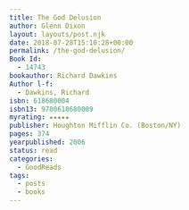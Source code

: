 ```yaml
---
title: The God Delusion
author: Glenn Dixon
layout: layouts/post.njk
date: 2018-07-28T15:10:28+00:00
permalink: /the-god-delusion/
Book Id:
  - 14743
bookauthor: Richard Dawkins
Author l-f:
  - Dawkins, Richard
isbn: 618680004
isbn13: 9780618680009
myrating: ★★★★★
publisher: Houghton Mifflin Co. (Boston/NY)
pages: 374
yearpublished: 2006
status: read
categories:
  - GoodReads
tags:
  - posts
  - books
---
```


